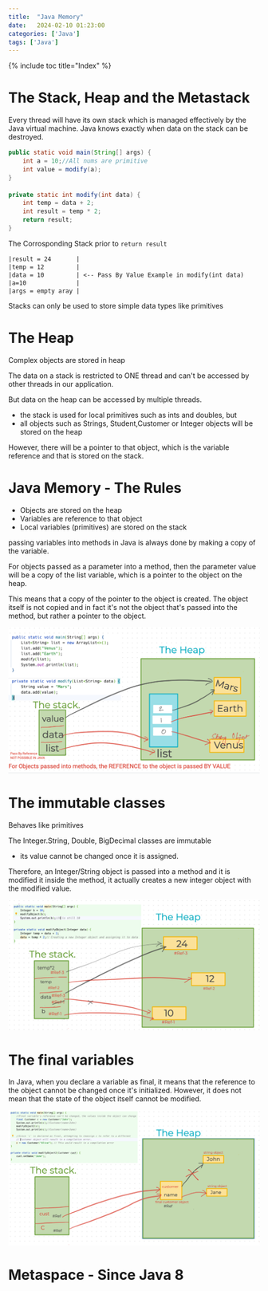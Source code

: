 ```yaml
---
title:  "Java Memory"
date:   2024-02-10 01:23:00
categories: ['Java']
tags: ['Java']
---
```


{% include toc title="Index" %}

# The Stack, Heap and the Metastack

Every thread will have its own stack which is managed effectively by the Java virtual machine.
Java knows exactly when data on the stack can be destroyed.

```java
public static void main(String[] args) {
    int a = 10;//All nums are primitive
    int value = modify(a);
}

private static int modify(int data) {
    int temp = data + 2;
    int result = temp * 2;
    return result;
}
```

The Corrosponding Stack prior to `return result`
```log
|result = 24       | 
|temp = 12         |
|data = 10         | <-- Pass By Value Example in modify(int data)
|a=10              |
|args = empty aray |

```

Stacks can only be used to store simple data types like primitives


# The Heap
Complex objects are stored in heap

The data on a stack is restricted to ONE thread and can't be accessed by other threads in our application.

But data on the heap can be accessed by multiple threads.

* the stack is used for local primitives such as ints and doubles, but
* all objects such as Strings, Student,Customer or Integer objects will be stored on the heap

However, there will be a pointer to that object, which is the variable reference and that is stored on the stack.

# Java Memory - The Rules

* Objects are stored on the heap
* Variables are reference to that object
* Local variables (primitives) are stored on the stack

passing variables into methods in Java is always done by making a copy of the variable.

For objects passed as a parameter into a method, then the parameter value will be a copy of the list variable, which is 
a pointer to the object on the heap.

This means that a copy of the pointer to the object is created. The object itself is not copied and in fact it's not the
object that's passed into the method, but rather a pointer to the object.

![java-memory.png](..%2F..%2Fassets%2Fimages%2Fjava-memory.png)


# The immutable classes
Behaves like primitives

The Integer.String, Double, BigDecimal classes are immutable
* its value cannot be changed once it is assigned.

Therefore, an Integer/String object is passed into a method and it is modified it inside the method,
it actually creates a new integer object with the modified value.

![java-memory2.png](..%2F..%2Fassets%2Fimages%2Fjava-memory2.png)

# The final variables

In Java, when you declare a variable as final, it means that the reference to the object cannot be changed once it's 
initialized. However, it does not mean that the state of the object itself cannot be modified.

![java-memory3.png](..%2F..%2Fassets%2Fimages%2Fjava-memory3.png)

# Metaspace - Since Java 8


